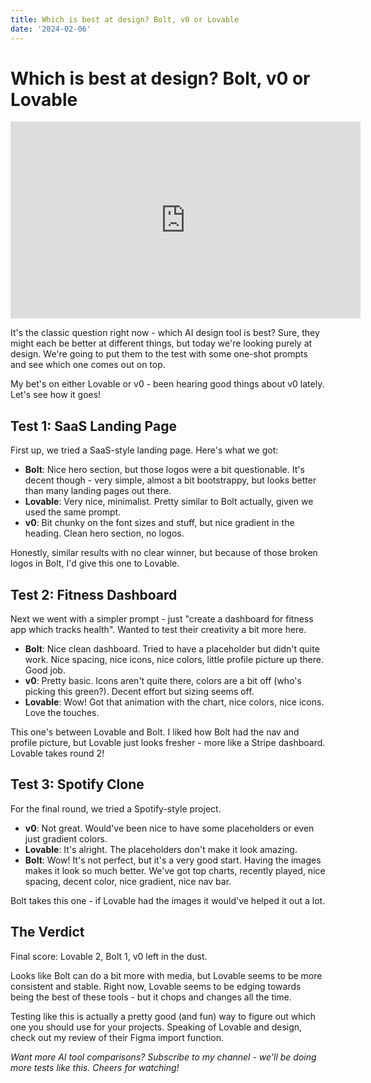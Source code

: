 ```yaml
---
title: Which is best at design? Bolt, v0 or Lovable
date: '2024-02-06'
---
```


# Which is best at design? Bolt, v0 or Lovable

<iframe width="560" height="315" src="https://www.youtube.com/embed/FsuyG2A-OFQ" title="YouTube video player" frameborder="0" allow="accelerometer; autoplay; clipboard-write; encrypted-media; gyroscope; picture-in-picture; web-share" referrerpolicy="strict-origin-when-cross-origin" allowfullscreen></iframe>

It's the classic question right now - which AI design tool is best? Sure, they might each be better at different things, but today we're looking purely at design. We're going to put them to the test with some one-shot prompts and see which one comes out on top.

My bet's on either Lovable or v0 - been hearing good things about v0 lately. Let's see how it goes!

## Test 1: SaaS Landing Page

First up, we tried a SaaS-style landing page. Here's what we got:

- **Bolt**: Nice hero section, but those logos were a bit questionable. It's decent though - very simple, almost a bit bootstrappy, but looks better than many landing pages out there.
- **Lovable**: Very nice, minimalist. Pretty similar to Bolt actually, given we used the same prompt.
- **v0**: Bit chunky on the font sizes and stuff, but nice gradient in the heading. Clean hero section, no logos.

Honestly, similar results with no clear winner, but because of those broken logos in Bolt, I'd give this one to Lovable.

## Test 2: Fitness Dashboard

Next we went with a simpler prompt - just "create a dashboard for fitness app which tracks health". Wanted to test their creativity a bit more here.

- **Bolt**: Nice clean dashboard. Tried to have a placeholder but didn't quite work. Nice spacing, nice icons, nice colors, little profile picture up there. Good job.
- **v0**: Pretty basic. Icons aren't quite there, colors are a bit off (who's picking this green?). Decent effort but sizing seems off.
- **Lovable**: Wow! Got that animation with the chart, nice colors, nice icons. Love the touches.

This one's between Lovable and Bolt. I liked how Bolt had the nav and profile picture, but Lovable just looks fresher - more like a Stripe dashboard. Lovable takes round 2!

## Test 3: Spotify Clone

For the final round, we tried a Spotify-style project.

- **v0**: Not great. Would've been nice to have some placeholders or even just gradient colors.
- **Lovable**: It's alright. The placeholders don't make it look amazing.
- **Bolt**: Wow! It's not perfect, but it's a very good start. Having the images makes it look so much better. We've got top charts, recently played, nice spacing, decent color, nice gradient, nice nav bar.

Bolt takes this one - if Lovable had the images it would've helped it out a lot.

## The Verdict

Final score: Lovable 2, Bolt 1, v0 left in the dust. 

Looks like Bolt can do a bit more with media, but Lovable seems to be more consistent and stable. Right now, Lovable seems to be edging towards being the best of these tools - but it chops and changes all the time.

Testing like this is actually a pretty good (and fun) way to figure out which one you should use for your projects. Speaking of Lovable and design, check out my review of their Figma import function.

*Want more AI tool comparisons? Subscribe to my channel - we'll be doing more tests like this. Cheers for watching!*